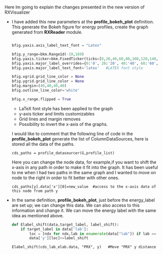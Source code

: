 Here Im going to explain the changes presented in the new version of RXVisualizer

- I have added this new parameters at the **profile_bokeh_plot** definition. This generate the Bokeh figure for energy profiles, create the graph generated from **RXReader** module. 
    ```python

    bfig.yaxis.axis_label_text_font = "Latex"

    bfig.y_range=bkm.Range1d(-19,169)
    bfig.yaxis.ticker=bkm.FixedTicker(ticks=[0,20,40,60,80,100,120,140,160])
    bfig.yaxis.major_label_overrides={0:'0', 20:'20', 40:'40', 60:'60', 80:'80', 100 :'100',120:'120' ,140:'140', 160:'160'}
    bfig.yaxis.major_label_text_font='latex'   #LATEX font style

    bfig.xgrid.grid_line_color = None
    bfig.ygrid.grid_line_color = None
    bfig.margin=(40,40,40,40)
    bfig.outline_line_color='white'

    bfig.x_range.flipped = True

    ```
    - LaTeX font style has been applied to the graph
    - y-axis ticker and limits customizables
    - Grid lines and margin removes
    - Possibility to invert the x-axis of the graphs.
    
    I would like to comment that the following line of code in the **profile_bokeh_plot** generate the list of ColumnDataSources, here is stored all the data of the paths.
    
    `cds_paths = profile_datasourcer(G,profile_list)`
    
    Here you can change the node data, for example,if you want to shift the x-axis in any path in order to make it fit into the graph. It has been useful to me when I had     two paths in the same graph and I wanted to move on node to the right in order to fit better with other ones.
    
    `cds_paths[y].data['x'][0]=new_value  #access to the x-axis data of this node from path y`
  
  
- In the same definition, **profile_bokeh_plot**, just before the energy_label are set up; we can change this data. We can also access to this information and change it. 
  We can move the energy label with the same idea as mentioned above. 
  ```python
  def Elabel_shift(data,target_label, label_shift):
      if target_label in data['lab']:
          loc = [ndx for ndx,lab in enumerate(data["lab"]) if lab == target_label][0]
          data['y'][loc]+=label_shift
  ```

  `Elabel_shift(cds_lab_elab.data, "PRX", y)   #Move "PRX" y distance`
    
    
    
    
    
    
    
    
    
    
    
    
    
    
    
    
    
    
    
    
    
    
    
    
    
    
    
    
    
    
    
    
    
    
    
    
